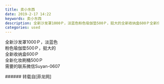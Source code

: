 ```yaml
---
title: 卖小东西
date: 2019-2-17 14:22
keywords: 卖小东西
description: 全新沙发罩1000Ｐ，淡蓝色粉色瑜伽垫500Ｐ，挺大的全新收纳盒600Ｐ全新化妆刷桶500Ｐ需要的联系微信Suyan-0607
categories: used
---
```

<td class="t_f" id="postmessage_3042857">

全新沙发罩1000Ｐ，淡蓝色<br/>
<img alt="" border="0" class="zoom" data-cf-modified-ef7b51aa4c84ec83c6a95d57-="" file="http://www.flw.ph/data/appbyme/upload/image/201902/17/zZO5YCYc8rKj.jpg" id="aimg_t5ekZ" lazyloadthumb="1" onclick="" onmouseover="" src="http://www.flw.ph/data/appbyme/upload/image/201902/17/zZO5YCYc8rKj.jpg"/><br/>
粉色瑜伽垫500Ｐ，挺大的<br/>
<img alt="" border="0" class="zoom" data-cf-modified-ef7b51aa4c84ec83c6a95d57-="" file="http://www.flw.ph/data/appbyme/upload/image/201902/17/o1NUsxoshfzt.jpg" id="aimg_tqvFT" lazyloadthumb="1" onclick="" onmouseover="" src="http://www.flw.ph/data/appbyme/upload/image/201902/17/o1NUsxoshfzt.jpg"/><br/>
全新收纳盒600Ｐ<br/>
<img alt="" border="0" class="zoom" data-cf-modified-ef7b51aa4c84ec83c6a95d57-="" file="http://www.flw.ph/data/appbyme/upload/image/201902/17/1acksXTPr9Qf.jpg" id="aimg_nSTkT" lazyloadthumb="1" onclick="" onmouseover="" src="http://www.flw.ph/data/appbyme/upload/image/201902/17/1acksXTPr9Qf.jpg"/><br/>
全新化妆刷桶500Ｐ<br/>
<img alt="" border="0" class="zoom" data-cf-modified-ef7b51aa4c84ec83c6a95d57-="" file="http://www.flw.ph/data/appbyme/upload/image/201902/17/0Nk7lsiA7n9H.jpg" id="aimg_NyRrX" lazyloadthumb="1" onclick="" onmouseover="" src="http://www.flw.ph/data/appbyme/upload/image/201902/17/0Nk7lsiA7n9H.jpg"/><br/>
需要的联系微信Suyan-0607<br/>
</td>
###### 转载自[菲龙网]
